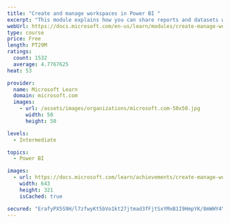 ```yaml
---
title: "Create and manage workspaces in Power BI "
excerpt: "This module explains how you can share reports and datasets with your users and how to create a deployment strategy that makes sense for you and your organization. Furthermore, you will learn about data lineage in Microsoft Power BI."
webUrl: https://docs.microsoft.com/en-us/learn/modules/create-manage-workspaces-power-bi/
type: course
price: Free
length: PT29M
ratings:
  count: 1532
  average: 4.7767625
heat: 53

provider:
  name: Microsoft Learn
  domain: microsoft.com
  images:
    - url: /assets/images/organizations/microsoft.com-50x50.jpg
      width: 50
      height: 50

levels:
  - Intermediate

topics:
  - Power BI

images:
  - url: https://docs.microsoft.com/learn/achievements/create-manage-workspaces-power-bi-social.png
    width: 643
    height: 321
    isCached: true

secured: "ErafyPX5S9H/l7zfwyKt5bVo1kt27jtmad3fFjtSxYMxB1I9HmpYK/8mWHY4YwxT58gfGXcIqsYE5K8EAyVr1rWHIQ/lIGU+jNMqf1sjAl0JWx5hlRmYt7Dlc9On8nz217pwvJM82Gl/JiZT9gmo1hc0QytGzdQlMmxEOWc2r3rSIZF37Vk1DUd6FdodNItA/MSnalJvZpKosJQc6m2FYVz1MMxXOa+rAZfcWj6EF3WH8XT3rcMSN2fDpNadkSqrNRN6Z/Tac9zMfDzRHm9vW6/CFHIcDVRLbk6T5RJwQ2kvxO5QIclxZ2O190lHUAJX976aNviRX3GLcy0ptmKfKZDyHCLs4/BZoYNn/og2rYV1xgVEY2t5HNXrBkt+pWVOrCfr0g2CuQLHymTRSg3bUzluajVqyYFPpep9bR40Xgs=;I9+iT6Snr9vOv6J46wZaSQ=="
---
```


